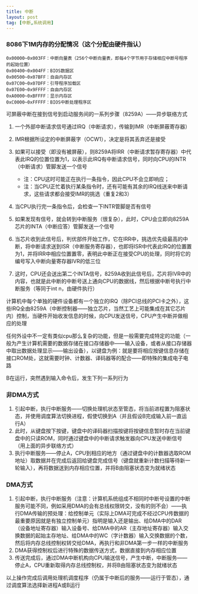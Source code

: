 ```yaml
---
title: 中断
layout: post
tag: [中断,系统调用]
---
```




### 8086下1M内存的分配情况（这个分配由硬件指认）

```
0x00000~0x003FF：中断向量表（256个中断向量表，即每4个字节用于存储相应中断号程序的起始位置）
0x00400~0x004FF：BIOS数据区
0x00500~0x07BFF：自由内存区
0x07C00~0x07DFF：引导程序加载区
0x07E00~0x9FFFF：自由内存区
0xA0000~0xBFFFF：显示内存区
0xC0000~0xFFFFF：BIOS中断处理程序区
```

可屏蔽中断在接到信号到启动服务间的一系列步骤（8259A）——异步联络方式






1. 一个外部中断请求信号通过IRQ（中断请求），传输到IMR（中断屏蔽寄存器）
2. IMR根据所设定的中断屏蔽字（OCW1），决定是将其丢弃还是接受

3. 如果可以接受（即没有被屏蔽），则8259A将IRR（中断请求暂存寄存器）中代表此IRQ的位置位置为1，以表示此IRQ有中断请求信号，同时向CPU的INTR（中断请求）管脚发送一个信号

    * 注：CPU这时可能正在执行一条指令，因此CPU不会立即响应；
    * 注：当CPU正忙着执行某条指令时，还有可能有其余的IRQ线送来中断请求，这些请求都会接受IMR的挑选（重复2和3）

4. 当CPU执行完一条指令后，会检查一下INTR管脚是否有信号

5. 如果发现有信号，就会转到中断服务（很复杂），此时，CPU会立即向8259A芯片的INTA（中断应答）管脚发送一个信号

6. 当芯片收到此信号后，判优部件开始工作，它在IRR中，挑选优先级最高的中断，将中断请求送到ISR（中断服务寄存器），也即将ISR中代表此IRQ的位置置为1，并将IRR中相应位置置零，表明此中断正在接受CPU的处理，同时将它的编号写入中断向量寄存器IVR的低三位

7. 这时，CPU还会送出第二个INTA信号，8259A收到此信号后，芯片将IVR中的内容，也就是此中断的中断号送上通向CPU的数据线，然后根据中断号执行中断服务（等同于int n，由硬件执行）






计算机中每个单独的硬件设备都有一个独立的IRQ（除PCI总线的PCI卡之外），这些IRQ全由8259A（中断控制器——独立芯片，当然工艺上可能集成在其它芯片内）控制，当硬件开始收发信息的时候，向CPU发送信号，CPU产生中断并做相应的处理




任何外设中不一定有类似cpu那么复杂的功能，但是一般需要完成特定的功能（一般为产生计算机需要的数据存储在接口存储器中——输入设备，或者从接口存储器中取出数据处理显示——输出设备），以键盘为例：就是要将相应按键信息存储在接口ROM处，这就需要时钟、计数器、译码器等的配合——即特殊的集成电子电路











B在运行，突然遇到输入命令后，发生下列一系列行为

### 非DMA方式

1. 引起中断，执行中断服务——切换处理机状态至管态，将当前进程置为阻塞状态，并使用调度算法切换进程，假使切换到A（并且假设B完成输入前一直运行A）
2. 此时，从键盘按下按键，键盘中的译码器扫描按键将按键信息暂时存在当前键盘中的只读ROM，同时通过键盘中的中断请求触发器向CPU发送中断信号（用上面的异步联络方式）
3. 执行中断服务——停止A，CPU到相应的地方（通过键盘中的计数器选取ROM地址）取数据并在完成后返回给键盘完成信号（键盘就重新计数扫描等待新一轮输入），再将数据送到内存相应位置，并将B由阻塞状态变为就绪状态

### DMA方式

1. 引起中断，执行中断服务（注意：计算机系统组成不相同时中断号设置的中断服务可能不同，例如采用DMA的会有总线权限转交，没有的则不会）——执行DMA传输的预处理：给控制单元（实际上DMA可完成不经过CPU传数据的最重要原因就是有独立控制单元）指明是输入还是输出、给DMA中的DAR（设备地址寄存器）输入设备号、给DMA中的AR（主存地址寄存器）输入交换数据的起始主存地址、给DMA中的WC（字计数器）输入交换数据的个数，然后将内存总线控制权转交给DMA，再执行和非DMA第一步一样的中断服务
2. DMA获得控制权后进行特殊的数据传送方式，数据直接到内存相应位置
3. 传送完成后，通过DMA中断机构向CPU输送信号，产生中断，中断服务——停止A，CPU重新取得内存总线控制权，并将B由阻塞状态变为就绪状态

以上操作完成后调用处理机调度程序（仍属于中断后的服务——运行于管态），通过调度算法选择新进程A或B运行

